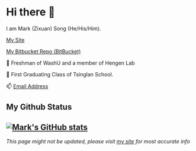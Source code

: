 # Hi there 👋

<!--
**MarkSong535/MarkSong535** is a ✨ _special_ ✨ repository because its `README.md` (this file) appears on your GitHub profile.

Here are some ideas to get you started:

- 🔭 I’m currently working on ...
- 🌱 I’m currently learning ...
- 👯 I’m looking to collaborate on ...
- 🤔 I’m looking for help with ...
- 💬 Ask me about ...
- 📫 How to reach me: ...
- 😄 Pronouns: ...
- ⚡ Fun fact: ...
-->

I am Mark (Zixuan) Song (He/His/Him).

[My Site](https://marksong.tech)

[My Bitbucket Repo (BitBucket)](https://bitbucket.org/markstech1/workspace/repositories)

🎉 Freshman of WashU and a member of Hengen Lab

🏫 First Graduating Class of Tsinglan School.

📫 [Email Address](mailto:78847784+MarkSong535@users.noreply.github.com)


## My Github Status

[![Mark's GitHub stats](https://github-readme-stats.vercel.app/api?username=marksong535)](https://github.com/marksong535/github-readme-stats)
---

_This page might not be updated, please visit [my site](https://marksong.tech) for most accurate info_
